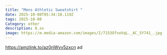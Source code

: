 ```yaml
---
title: "Mens Athletic Sweatshirt "
date: 2025-10-08T05:34:18.119Z
tags: 2025-10-08
Category: other
description: 8.xx
image: https://m.media-amazon.com/images/I/7153OfxoVqL._AC_SY741_.jpg
---
```

https://amzlink.to/az0riWvv5zxcn ad